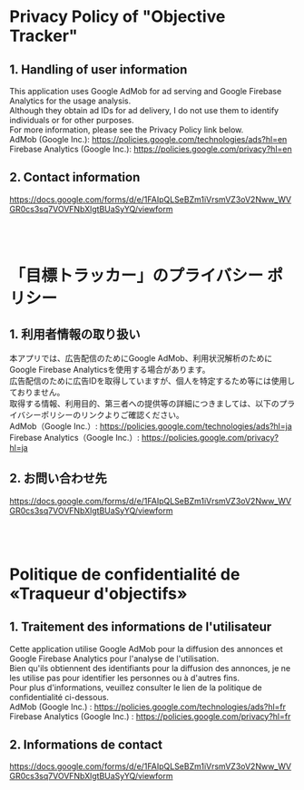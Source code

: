 # Privacy Policy of "Objective Tracker"

## 1. Handling of user information
This application uses Google AdMob for ad serving and Google Firebase Analytics for the usage analysis.<br>
Although they obtain ad IDs for ad delivery, I do not use them to identify individuals or for other purposes.<br>
For more information, please see the Privacy Policy link below.<Br>
AdMob (Google Inc.): https://policies.google.com/technologies/ads?hl=en <br>
Firebase Analytics (Google Inc.): https://policies.google.com/privacy?hl=en <br>

## 2. Contact information
https://docs.google.com/forms/d/e/1FAIpQLSeBZm1iVrsmVZ3oV2Nww_WVGR0cs3sq7VOVFNbXlgtBUaSyYQ/viewform

<br>
<br>

# 「目標トラッカー」のプライバシー ポリシー

## 1. 利用者情報の取り扱い
本アプリでは、広告配信のためにGoogle AdMob、利用状況解析のためにGoogle Firebase Analyticsを使用する場合があります。<br>
広告配信のために広告IDを取得していますが、個人を特定するため等には使用しておりません。<br>
取得する情報、利用目的、第三者への提供等の詳細につきましては、以下のプライバシーポリシーのリンクよりご確認ください。<br>
AdMob（Google Inc.）: https://policies.google.com/technologies/ads?hl=ja <br>
Firebase Analytics（Google Inc.）: https://policies.google.com/privacy?hl=ja <br>

## 2. お問い合わせ先
https://docs.google.com/forms/d/e/1FAIpQLSeBZm1iVrsmVZ3oV2Nww_WVGR0cs3sq7VOVFNbXlgtBUaSyYQ/viewform

<br>
<br>

# Politique de confidentialité de «Traqueur d'objectifs» 

## 1. Traitement des informations de l'utilisateur
Cette application utilise Google AdMob pour la diffusion des annonces et Google Firebase Analytics pour l'analyse de l'utilisation.<br>
Bien qu'ils obtiennent des identifiants pour la diffusion des annonces, je ne les utilise pas pour identifier les personnes ou à d'autres fins.<br>
Pour plus d'informations, veuillez consulter le lien de la politique de confidentialité ci-dessous.<Br>
AdMob (Google Inc.) : https://policies.google.com/technologies/ads?hl=fr <br>
Firebase Analytics (Google Inc.) : https://policies.google.com/privacy?hl=fr <br>

## 2. Informations de contact
https://docs.google.com/forms/d/e/1FAIpQLSeBZm1iVrsmVZ3oV2Nww_WVGR0cs3sq7VOVFNbXlgtBUaSyYQ/viewform
